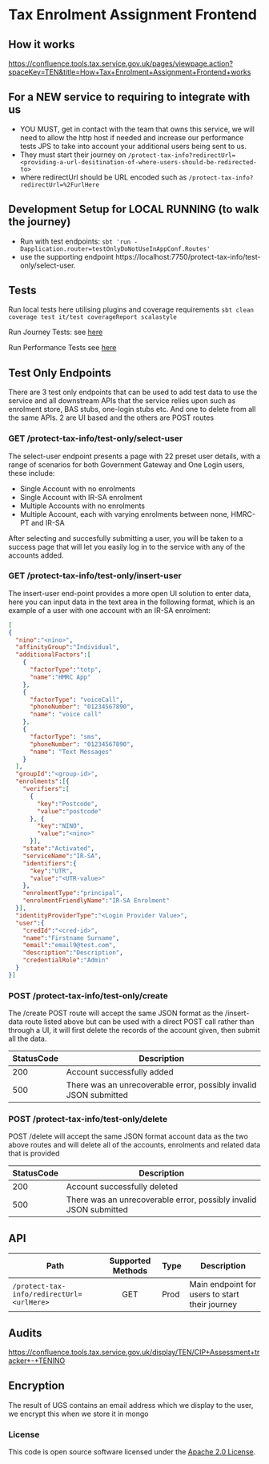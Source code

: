 
# Tax Enrolment Assignment Frontend
## How it works
https://confluence.tools.tax.service.gov.uk/pages/viewpage.action?spaceKey=TEN&title=How+Tax+Enrolment+Assignment+Frontend+works

## For a NEW service to requiring to integrate with us 
- YOU MUST, get in contact with the team that owns this service, we will need to allow the http host if needed and increase our performance tests JPS to take into account your additional users being sent to us.
- They must start their journey on  `/protect-tax-info?redirectUrl=<providing-a-url-desitination-of-where-users-should-be-redirected-to>`
- where redirectUrl should be URL encoded such as `/protect-tax-info?redirectUrl=%2FurlHere`

## Development Setup for LOCAL RUNNING (to walk the journey)
- Run with test endpoints: `sbt 'run -Dapplication.router=testOnlyDoNotUseInAppConf.Routes'`
- use the supporting endpoint https://localhost:7750/protect-tax-info/test-only/select-user.

## Tests
Run local tests here utilising plugins and coverage requirements `sbt clean coverage test it/test coverageReport scalastyle`

Run Journey Tests: see [here](https://github.com/hmrc/tax-enrolment-assignment-journey-tests)

Run Performance Tests see [here](https://github.com/hmrc/tax-enrolment-assignment-performance-tests)

## Test Only Endpoints
There are 3 test only endpoints that can be used to add test data to use the service and all downstream APIs that the service relies upon such as enrolment store, BAS stubs, one-login stubs etc. And one to delete from all the same APIs. 2 are UI based and the others are POST routes

### GET /protect-tax-info/test-only/select-user
The select-user endpoint presents a page with 22 preset user details, with a range of scenarios for both Government Gateway and One Login users, these include:
- Single Account with no enrolments
- Single Account with IR-SA enrolment
- Multiple Accounts with no enrolments
- Multiple Account, each with varying enrolments between none, HMRC-PT and IR-SA

After selecting and succesfully submitting a user, you will be taken to a success page that will let you easily log in to the service with any of the accounts added.

### GET /protect-tax-info/test-only/insert-user
The insert-user end-point provides a more open UI solution to enter data, here you can input data in the text area in the following format, which is an example of a user with one account with an IR-SA enrolment:
```json
[
{
  "nino":"<nino>",
  "affinityGroup":"Individual",
  "additionalFactors":[
    {
      "factorType":"totp",
      "name":"HMRC App"
    },
    {
      "factorType": "voiceCall",
      "phoneNumber": "01234567890",
      "name": "voice call"
    },
    {
      "factorType": "sms",
      "phoneNumber": "01234567890",
      "name": "Text Messages"
    }
  ],
  "groupId":"<group-id>",
  "enrolments":[{
    "verifiers":[
      {
        "key":"Postcode",
        "value":"postcode"
      }, {
        "key":"NINO",
        "value":"<nino>"
      }],
    "state":"Activated",
    "serviceName":"IR-SA",
    "identifiers":{
      "key":"UTR",
      "value":"<UTR-value>"
    },
    "enrolmentType":"principal",
    "enrolmentFriendlyName":"IR-SA Enrolment"
  }],
  "identityProviderType":"<Login Provider Value>",
  "user":{
    "credId":"<cred-id>",
    "name":"Firstname Surname", 
    "email":"email9@test.com", 
    "description":"Description", 
    "credentialRole":"Admin"
  }
}]
```

### POST /protect-tax-info/test-only/create
The /create POST route will accept the same JSON format as the /insert-data route listed above but can be used with a direct POST call rather than through a UI, it will first delete the records of the account given, then submit all the data.

| StatusCode | Description                                                                        |
|------------|------------------------------------------------------------------------------------|
| 200        | Account successfully added                                                         |
| 500        | There was an unrecoverable error, possibly invalid JSON submitted

### POST /protect-tax-info/test-only/delete
POST /delete will accept the same JSON format account data as the two above routes and will delete all of the accounts, enrolments and related data that is provided

| StatusCode | Description                                                       |
|------------|-------------------------------------------------------------------|
| 200        | Account successfully deleted                                      |
| 500        | There was an unrecoverable error, possibly invalid JSON submitted


## API

| Path                                                         | Supported Methods | Type | Description                                             |
|--------------------------------------------------------------|:-----------------:|:-----|---------------------------------------------------------|
| `/protect-tax-info/redirectUrl=<urlHere>`                    |        GET        | Prod | Main endpoint for users to start their journey          |

## Audits
https://confluence.tools.tax.service.gov.uk/display/TEN/CIP+Assessment+tracker+-+TENINO

## Encryption
The result of UGS contains an email address which we display to the user, we encrypt this when we store it in mongo

### License
This code is open source software licensed under the [Apache 2.0 License]("http://www.apache.org/licenses/LICENSE-2.0.html").
